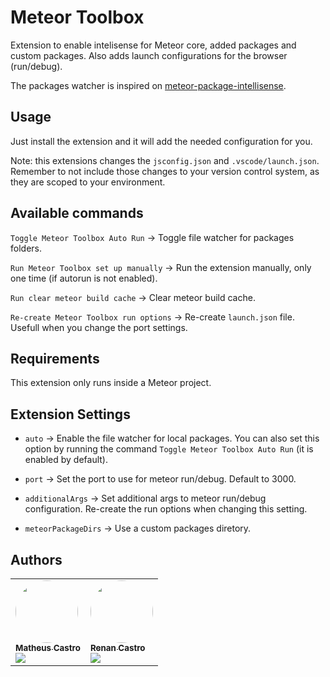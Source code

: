 # Meteor Toolbox

Extension to enable intelisense for Meteor core, added packages and custom packages. Also adds launch configurations for the browser (run/debug).

The packages watcher is inspired on [meteor-package-intellisense](https://github.com/mattblackdev/meteor-package-intellisense).

## Usage

Just install the extension and it will add the needed configuration for you.

Note: this extensions changes the `jsconfig.json` and `.vscode/launch.json`. Remember to not include those changes to your version control system, as they are scoped to your environment.

## Available commands

`Toggle Meteor Toolbox Auto Run` -> Toggle file watcher for packages folders.

`Run Meteor Toolbox set up manually` -> Run the extension manually, only one time (if autorun is not enabled).

`Run clear meteor build cache` -> Clear meteor build cache.

`Re-create Meteor Toolbox run options` -> Re-create `launch.json` file. Usefull when you change the port settings.

## Requirements

This extension only runs inside a Meteor project.

## Extension Settings

-   `auto` -> Enable the file watcher for local packages. You can also set this option by running the command `Toggle Meteor Toolbox Auto Run` (it is enabled by default).

-   `port` -> Set the port to use for meteor run/debug. Default to 3000.

-   `additionalArgs` -> Set additional args to meteor run/debug configuration. Re-create the run options when changing this setting.

-   `meteorPackageDirs` -> Use a custom packages diretory.

## Authors

<div>
  <table>
  <tr>
    <td valign="top">
      <a href="https://github.com/matheusccastroo/">
 <img style="border-radius: 50%;" src="https://avatars.githubusercontent.com/u/48069682?v=4" width="100px;" alt=""/>
 <br />
 <sub><b>Matheus Castro</b></sub></a> 
     <br />
    <a href="https://github.com/matheusccastroo" title="Github"><img src="https://img.shields.io/badge/GitHub-100000?style=for-the-badge&logo=github&logoColor=white"/></a>
    </td>
    <td valign="top">
      <a href="https://github.com/renanccastro/">
 <img style="border-radius: 50%;" src="https://avatars.githubusercontent.com/u/3637255?v=4" width="100px;" alt=""/>
 <br />
 <sub><b>Renan Castro</b></sub></a>
    <br />
    <a href="https://github.com/renanccastro" title="Github"><img src="https://img.shields.io/badge/GitHub-100000?style=for-the-badge&logo=github&logoColor=white"/></a>
    </td>
  </tr>
</table>

</div>
